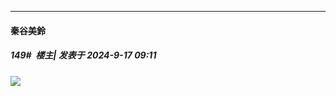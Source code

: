 ﻿
*****

####  秦谷美鈴  
##### 149#         楼主| 发表于 2024-9-17 09:11

<img src="https://p.sda1.dev/19/6d90a656c769aab19b602c4fc6b437d5/1000010069.jpg" referrerpolicy="no-referrer">

